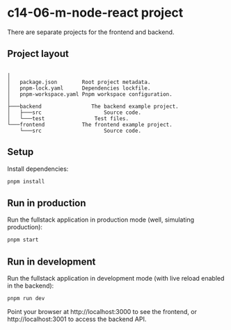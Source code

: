 # c14-06-m-node-react project

There are separate projects for the frontend and backend.

## Project layout

```
        
│
│   package.json        Root project metadata.
│   pnpm-lock.yaml      Dependencies lockfile.
│   pnpm-workspace.yaml Pnpm workspace configuration.
│
├───backend                The backend example project.
│   ├───src                    Source code.
│   └───test                Test files.
└───frontend            The frontend example project.
    └───src                    Source code.

```

## Setup

Install dependencies:

```bash
pnpm install
```

## Run in production

Run the fullstack application in production mode (well, simulating production):

```bash
pnpm start
```

## Run in development

Run the fullstack application in development mode (with live reload enabled in the backend):

```bash
pnpm run dev
```

Point your browser at http://localhost:3000 to see the frontend, or http://localhost:3001 to access the backend API.

